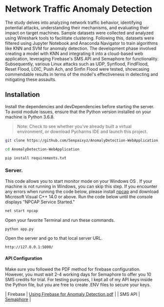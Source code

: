 # Network Traffic Anomaly Detection

The study delves into analyzing network traffic behavior, identifying potential attacks, understanding their mechanisms, and evaluating their impact on target machines. Sample datasets were collected and analyzed using Wireshark tools to facilitate clustering. Following this, datasets were filtered using Jupyter Notebook and Anaconda Navigator to train algorithms like KNN and SVM for anomaly detection. The development phase involved creating a model with KNN and integrating it into a cloud-based web application, leveraging Firebase's SMS API and Semaphore for functionality. Subsequently, various Linux attacks such as UDP, Synflood, FindFlood, Reset Flood, LOIC, Push Ach, and Sinfin Flood were tested, showcasing commendable results in terms of the model's effectiveness in detecting and mitigating these assaults.

## Installation

Install the dependencies and devDependencies before starting the server. To avoid module issues, ensure that the Python version installed on your machine is Python 3.6.8.
> Note: Check to see whether you've already built a virtual environment, or download Pycharms IDE and launch this project.

```sh
git clone https://github.com/Senpaixyz/AnomalyDetection-WebApplication.git
```
```sh
cd AnomalyDetection-WebApplication
```
```sh
pip install requirements.txt
```

### Server.
This code allows you to start monitor mode on your Windows OS . If your machine is not running in Windows, you can skip this step. If you encounter any errors when running the code below, please install [npcap](https://npcap.com/) and download Microsoft Visual C++ 14.0 or above. Run the code below until the console displays "NPCAP Service Started."


```sh
net start npcap
```
Open your favorite Terminal and run these commands.

```sh
python app.py
```

Open the server and go to that local server URL.

```sh
http://127.0.0.1:5000/
```

#### API Configuration
Make sure you followed the PDF method for firebase configuration. However, you must wait 2-4 working days for Semaphore to offer you 10 SMS credits for trial. For testing purposes, I kept all of my API keys inside the Python file, but you are free to create .ENV files to secure your keys.

| Firebase  | [Using Firebase for Anomaly Detection.pdf](https://github.com/Senpaixyz/AnomalyDetection-WebApplication/tree/master/static/pdf) |
| SMS API  | [Semaphore](https://semaphore.co/#user) |



